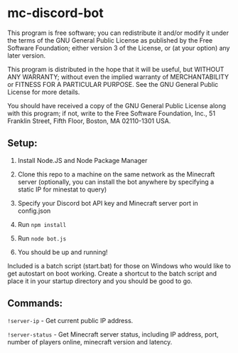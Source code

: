 # mc-discord-bot

This program is free software; you can redistribute it and/or modify
it under the terms of the GNU General Public License as published by
the Free Software Foundation; either version 3 of the License, or
(at your option) any later version.

This program is distributed in the hope that it will be useful,
but WITHOUT ANY WARRANTY; without even the implied warranty of
MERCHANTABILITY or FITNESS FOR A PARTICULAR PURPOSE. See the
GNU General Public License for more details.

You should have received a copy of the GNU General Public License along with this program; if not, write to the Free Software Foundation, Inc., 51 Franklin Street, Fifth Floor, Boston, MA 02110-1301 USA.

## Setup:

1. Install Node.JS and Node Package Manager

2. Clone this repo to a machine on the same network as the Minecraft server
(optionally, you can install the bot anywhere by specifying a static IP for minestat to query)

3. Specify your Discord bot API key and Minecraft server port in config.json

3. Run `npm install`

4. Run `node bot.js`

5. You should be up and running!

Included is a batch script (start.bat) for those on Windows who would like to get autostart on boot working. Create a shortcut to the batch script and place it in your startup directory and you should be good to go.

## Commands:

`!server-ip` - Get current public IP address.

`!server-status` - Get Minecraft server status, including IP address, port, number of players online, minecraft version and latency.
